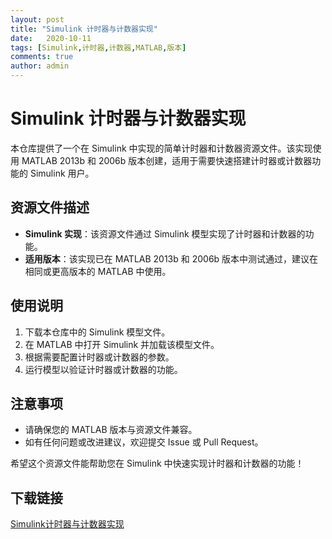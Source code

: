 ```yaml
---
layout: post
title: "Simulink 计时器与计数器实现"
date:   2020-10-11
tags: [Simulink,计时器,计数器,MATLAB,版本]
comments: true
author: admin
---
```

# Simulink 计时器与计数器实现

本仓库提供了一个在 Simulink 中实现的简单计时器和计数器资源文件。该实现使用 MATLAB 2013b 和 2006b 版本创建，适用于需要快速搭建计时器或计数器功能的 Simulink 用户。

## 资源文件描述

- **Simulink 实现**：该资源文件通过 Simulink 模型实现了计时器和计数器的功能。
- **适用版本**：该实现已在 MATLAB 2013b 和 2006b 版本中测试通过，建议在相同或更高版本的 MATLAB 中使用。

## 使用说明

1. 下载本仓库中的 Simulink 模型文件。
2. 在 MATLAB 中打开 Simulink 并加载该模型文件。
3. 根据需要配置计时器或计数器的参数。
4. 运行模型以验证计时器或计数器的功能。

## 注意事项

- 请确保您的 MATLAB 版本与资源文件兼容。
- 如有任何问题或改进建议，欢迎提交 Issue 或 Pull Request。

希望这个资源文件能帮助您在 Simulink 中快速实现计时器和计数器的功能！

## 下载链接

[Simulink计时器与计数器实现](https://pan.quark.cn/s/20b20813e992)
